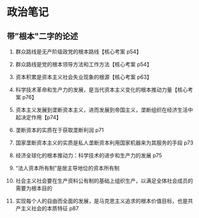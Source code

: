 # 政治笔记

## 带”根本"二字的论述

1. 群众路线是无产阶级政党的根本路线【核心考案 p54】

2. 群众路线是党的根本领导方法和工作方法【核心考案 p54】

3. 资本积累是资本主义社会失业现象的根源【核心考案 p63】

4. 科学技术革命和生产力的发展，是当代资本主义变化的根本推动力量【核心考案 p76】

5. 资本主义发展到垄断资本主义，进而发展到帝国主义，垄断组织在经济生活中起决定作用【p74】

6. 垄断资本的实质在于获取垄断利润 p71

7. 国家垄断资本主义的实质是私人垄断资本利用国家机器来为其服务的手段 p73

8. 经济全球化的根本推动力：科学技术的进步和生产力的发展 p75

9. “法人资本所有制”是居主导地位的资本所有制

10. 社会主义社会要在生产资料公有制的基础上组织生产，以满足全体社会成员的需要为根本目的

11. 实现每个人的自由而全面的发展，是马克思主义追求的根本价值目标，也是共产主义社会的本质特征 p87

    

